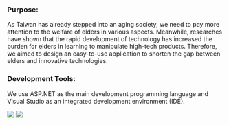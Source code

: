 ### Purpose:

As Taiwan has already stepped into an aging society, we need to pay more attention to the welfare of elders in various aspects. 
Meanwhile, researches have shown that the rapid development of technology has increased the burden for elders in learning to manipulate high-tech products. 
Therefore, we aimed to design an easy-to-use application to shorten the gap between elders and innovative technologies.

### Development Tools:

We use ASP.NET as the main development programming language and Visual Studio as an integrated development environment (IDE).

![](https://github.com/Johnny9527/UndergraduateProject/blob/master/picture/ASP.NET.png"ASP.NET_logo")  ![](https://github.com/Johnny9527/UndergraduateProject/blob/master/picture/VisualStudio.png"VisualStudio_logo")
